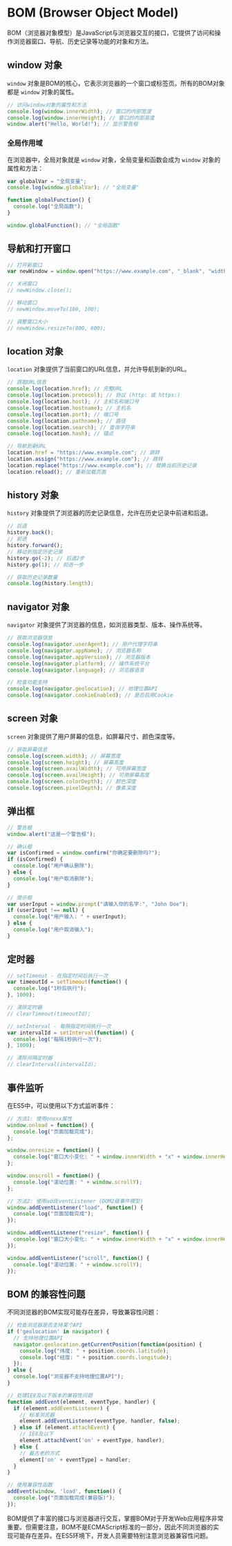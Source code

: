 # BOM (Browser Object Model)

BOM（浏览器对象模型）是JavaScript与浏览器交互的接口，它提供了访问和操作浏览器窗口、导航、历史记录等功能的对象和方法。

## window 对象

`window` 对象是BOM的核心，它表示浏览器的一个窗口或标签页。所有的BOM对象都是 `window` 对象的属性。

```javascript
// 访问window对象的属性和方法
console.log(window.innerWidth); // 窗口的内部宽度
console.log(window.innerHeight); // 窗口的内部高度
window.alert("Hello, World!"); // 显示警告框
```

### 全局作用域

在浏览器中，全局对象就是 `window` 对象，全局变量和函数会成为 `window` 对象的属性和方法：

```javascript
var globalVar = "全局变量";
console.log(window.globalVar); // "全局变量"

function globalFunction() {
  console.log("全局函数");
}

window.globalFunction(); // "全局函数"
```

## 导航和打开窗口

```javascript
// 打开新窗口
var newWindow = window.open("https://www.example.com", "_blank", "width=500,height=500");

// 关闭窗口
// newWindow.close();

// 移动窗口
// newWindow.moveTo(100, 100);

// 调整窗口大小
// newWindow.resizeTo(800, 600);
```

## location 对象

`location` 对象提供了当前窗口的URL信息，并允许导航到新的URL。

```javascript
// 获取URL信息
console.log(location.href); // 完整URL
console.log(location.protocol); // 协议 (http: 或 https:)
console.log(location.host); // 主机名和端口号
console.log(location.hostname); // 主机名
console.log(location.port); // 端口号
console.log(location.pathname); // 路径
console.log(location.search); // 查询字符串
console.log(location.hash); // 锚点

// 导航到新URL
location.href = "https://www.example.com"; // 跳转
location.assign("https://www.example.com"); // 跳转
location.replace("https://www.example.com"); // 替换当前历史记录
location.reload(); // 重新加载页面
```

## history 对象

`history` 对象提供了浏览器的历史记录信息，允许在历史记录中前进和后退。

```javascript
// 后退
history.back();
// 前进
history.forward();
// 移动到指定历史记录
history.go(-2); // 后退2步
history.go(1); // 前进一步

// 获取历史记录数量
console.log(history.length);
```

## navigator 对象

`navigator` 对象提供了浏览器的信息，如浏览器类型、版本、操作系统等。

```javascript
// 获取浏览器信息
console.log(navigator.userAgent); // 用户代理字符串
console.log(navigator.appName); // 浏览器名称
console.log(navigator.appVersion); // 浏览器版本
console.log(navigator.platform); // 操作系统平台
console.log(navigator.language); // 浏览器语言

// 检查功能支持
console.log(navigator.geolocation); // 地理位置API
console.log(navigator.cookieEnabled); // 是否启用Cookie
```

## screen 对象

`screen` 对象提供了用户屏幕的信息，如屏幕尺寸、颜色深度等。

```javascript
// 获取屏幕信息
console.log(screen.width); // 屏幕宽度
console.log(screen.height); // 屏幕高度
console.log(screen.availWidth); // 可用屏幕宽度
console.log(screen.availHeight); // 可用屏幕高度
console.log(screen.colorDepth); // 颜色深度
console.log(screen.pixelDepth); // 像素深度
```

## 弹出框

```javascript
// 警告框
window.alert("这是一个警告框");

// 确认框
var isConfirmed = window.confirm("你确定要删除吗?");
if (isConfirmed) {
  console.log("用户确认删除");
} else {
  console.log("用户取消删除");
}

// 提示框
var userInput = window.prompt("请输入你的名字:", "John Doe");
if (userInput !== null) {
  console.log("用户输入: " + userInput);
} else {
  console.log("用户取消输入");
}
```

## 定时器

```javascript
// setTimeout - 在指定时间后执行一次
var timeoutId = setTimeout(function() {
  console.log("1秒后执行");
}, 1000);

// 清除定时器
// clearTimeout(timeoutId);

// setInterval - 每隔指定时间执行一次
var intervalId = setInterval(function() {
  console.log("每隔1秒执行一次");
}, 1000);

// 清除间隔定时器
// clearInterval(intervalId);
```

## 事件监听

在ES5中，可以使用以下方式监听事件：

```javascript
// 方法1: 使用onxxx属性
window.onload = function() {
  console.log("页面加载完成");
};

window.onresize = function() {
  console.log("窗口大小变化: " + window.innerWidth + "x" + window.innerHeight);
};

window.onscroll = function() {
  console.log("滚动位置: " + window.scrollY);
};

// 方法2: 使用addEventListener (DOM2级事件模型)
window.addEventListener("load", function() {
  console.log("页面加载完成");
});

window.addEventListener("resize", function() {
  console.log("窗口大小变化: " + window.innerWidth + "x" + window.innerHeight);
});

window.addEventListener("scroll", function() {
  console.log("滚动位置: " + window.scrollY);
});
```

## BOM 的兼容性问题

不同浏览器的BOM实现可能存在差异，导致兼容性问题：

```javascript
// 检查浏览器是否支持某个API
if ('geolocation' in navigator) {
  // 支持地理位置API
  navigator.geolocation.getCurrentPosition(function(position) {
    console.log("纬度: " + position.coords.latitude);
    console.log("经度: " + position.coords.longitude);
  });
} else {
  console.log("浏览器不支持地理位置API");
}

// 处理IE8及以下版本的兼容性问题
function addEvent(element, eventType, handler) {
  if (element.addEventListener) {
    // 标准浏览器
    element.addEventListener(eventType, handler, false);
  } else if (element.attachEvent) {
    // IE8及以下
    element.attachEvent('on' + eventType, handler);
  } else {
    // 最古老的方式
    element['on' + eventType] = handler;
  }
}

// 使用兼容性函数
addEvent(window, 'load', function() {
  console.log("页面加载完成(兼容版)");
});
```

BOM提供了丰富的接口与浏览器进行交互，掌握BOM对于开发Web应用程序非常重要。但需要注意，BOM不是ECMAScript标准的一部分，因此不同浏览器的实现可能存在差异。在ES5环境下，开发人员需要特别注意浏览器兼容性问题。